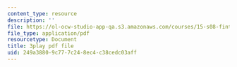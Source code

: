 ```yaml
---
content_type: resource
description: ''
file: https://ol-ocw-studio-app-qa.s3.amazonaws.com/courses/15-s08-fintech-shaping-the-financial-world-spring-2020/249a38809c777c248ec4c38cedc03aff_iahUTx27HUg.pdf
file_type: application/pdf
resourcetype: Document
title: 3play pdf file
uid: 249a3880-9c77-7c24-8ec4-c38cedc03aff
---
```

